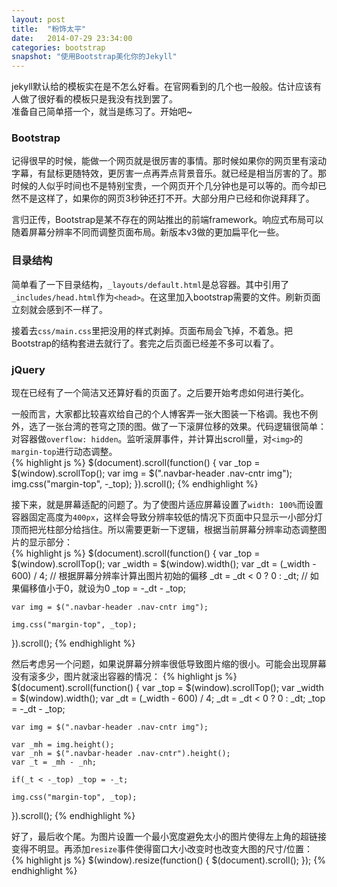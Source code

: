```yaml
---
layout: post
title:  "粉饰太平"
date:   2014-07-29 23:34:00
categories: bootstrap
snapshot: "使用Bootstrap美化你的Jekyll"
---
```


jekyll默认给的模板实在是不怎么好看。在官网看到的几个也一般般。估计应该有人做了很好看的模板只是我没有找到罢了。  
准备自己简单搭一个，就当是练习了。开始吧~

### Bootstrap
记得很早的时候，能做一个网页就是很厉害的事情。那时候如果你的网页里有滚动字幕，有鼠标更随特效，更厉害一点再弄点背景音乐。就已经是相当厉害的了。那时候的人似乎时间也不是特别宝贵，一个网页开个几分钟也是可以等的。而今却已然不是这样了，如果你的网页3秒钟还打不开。大部分用户已经和你说拜拜了。

言归正传，Bootstrap是某不存在的网站推出的前端framework。响应式布局可以随着屏幕分辨率不同而调整页面布局。新版本v3做的更加扁平化一些。

### 目录结构
简单看了一下目录结构，```_layouts/default.html```是总容器。其中引用了```_includes/head.html```作为```<head>```。在这里加入bootstrap需要的文件。刷新页面立刻就会感到不一样了。

接着去```css/main.css```里把没用的样式剥掉。页面布局会飞掉，不着急。把Bootstrap的结构套进去就行了。套完之后页面已经差不多可以看了。

### jQuery
现在已经有了一个简洁又还算好看的页面了。之后要开始考虑如何进行美化。

一般而言，大家都比较喜欢给自己的个人博客弄一张大图装一下格调。我也不例外，选了一张台湾的苍穹之顶的图。做了一下滚屏位移的效果。代码逻辑很简单：  
对容器做```overflow: hidden```。监听滚屏事件，并计算出scroll量，对```<img>```的```margin-top```进行动态调整。  
{% highlight js %}
$(document).scroll(function() {
	var _top = $(window).scrollTop();
	var img = $(".navbar-header .nav-cntr img");
	img.css("margin-top", -_top);
}).scroll();
{% endhighlight %}

接下来，就是屏幕适配的问题了。为了使图片适应屏幕设置了```width: 100%```而设置容器固定高度为```400px```，这样会导致分辨率较低的情况下页面中只显示一小部分灯顶而把光柱部分给挡住。所以需要更新一下逻辑，根据当前屏幕分辨率动态调整图片的显示部分：  
{% highlight js %}
$(document).scroll(function() {
	var _top = $(window).scrollTop();
	var _width = $(window).width();
	var _dt = (_width - 600) / 4;	// 根据屏幕分辨率计算出图片初始的偏移
	_dt = _dt < 0 ? 0 : _dt;	// 如果偏移值小于0，就设为0
	_top = -_dt - _top;

	var img = $(".navbar-header .nav-cntr img");

	img.css("margin-top", _top);
}).scroll();
{% endhighlight %}

然后考虑另一个问题，如果说屏幕分辨率很低导致图片缩的很小。可能会出现屏幕没有滚多少，图片就滚出容器的情况：
{% highlight js %}
$(document).scroll(function() {
	var _top = $(window).scrollTop();
	var _width = $(window).width();
	var _dt = (_width - 600) / 4;
	_dt = _dt < 0 ? 0 : _dt;
	_top = -_dt - _top;

	var img = $(".navbar-header .nav-cntr img");

	var _mh = img.height();
	var _nh = $(".navbar-header .nav-cntr").height();
	var _t = _mh - _nh;

	if(_t < -_top) _top = -_t;

	img.css("margin-top", _top);
}).scroll();
{% endhighlight %}

好了，最后收个尾。为图片设置一个最小宽度避免太小的图片使得左上角的超链接变得不明显。再添加```resize```事件使得窗口大小改变时也改变大图的尺寸/位置：
{% highlight js %}
$(window).resize(function() {
	$(document).scroll();
});
{% endhighlight %}